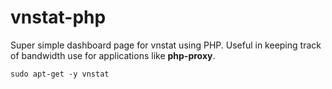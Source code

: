 # vnstat-php

Super simple dashboard page for vnstat using PHP. 
Useful in keeping track of bandwidth use for applications like **php-proxy**.

```shell
sudo apt-get -y vnstat
```

